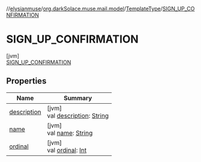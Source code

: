 //[elysianmuse](../../../../index.md)/[org.darkSolace.muse.mail.model](../../index.md)/[TemplateType](../index.md)/[SIGN_UP_CONFIRMATION](index.md)

# SIGN_UP_CONFIRMATION

[jvm]\
[SIGN_UP_CONFIRMATION](index.md)

## Properties

| Name                                                                                                                           | Summary                                                                                                                                                                                                                    |
|--------------------------------------------------------------------------------------------------------------------------------|----------------------------------------------------------------------------------------------------------------------------------------------------------------------------------------------------------------------------|
| [description](../description.md)                                                                                               | [jvm]<br>val [description](../description.md): [String](https://kotlinlang.org/api/latest/jvm/stdlib/kotlin/-string/index.html)                                                                                            |
| [name](../../../org.darkSolace.muse.user.model/-user-tag/-c-o-m-m-e-n-t-e-r/index.md#-372974862%2FProperties%2F-1216412040)    | [jvm]<br>val [name](../../../org.darkSolace.muse.user.model/-user-tag/-c-o-m-m-e-n-t-e-r/index.md#-372974862%2FProperties%2F-1216412040): [String](https://kotlinlang.org/api/latest/jvm/stdlib/kotlin/-string/index.html) |
| [ordinal](../../../org.darkSolace.muse.user.model/-user-tag/-c-o-m-m-e-n-t-e-r/index.md#-739389684%2FProperties%2F-1216412040) | [jvm]<br>val [ordinal](../../../org.darkSolace.muse.user.model/-user-tag/-c-o-m-m-e-n-t-e-r/index.md#-739389684%2FProperties%2F-1216412040): [Int](https://kotlinlang.org/api/latest/jvm/stdlib/kotlin/-int/index.html)    |
